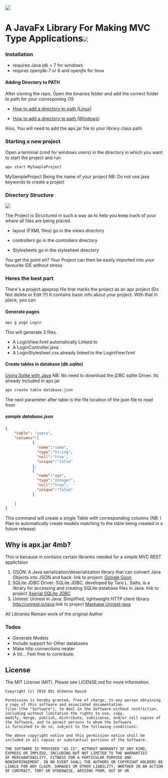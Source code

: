 ![](http://i.imgur.com/qkiAZJi.png)
# A JavaFx Library For Making MVC Type Applications![](https://img.shields.io/badge/othree-codes-yellowgreen.svg)

### Installation
 - requires Java jdk > 7 for windows
 - requres openjdk-7 or 8 and openjfx for linux

#### Adding Directory to PATH
After cloning the repo, Open the binaries folder and add the correct folder to path for your corresponing OS

 - [How to add a directory to path (Linux)](http://unix.stackexchange.com/questions/26047/how-to-correctly-add-a-path-to-path)
 
 - [How to add a directory to path (Windows)](http://windowsitpro.com/systems-management/how-can-i-add-new-folder-my-system-path)

Also, You will need to add the apx.jar file to your library class path

### Starting a new project
Open a terminal (cmd for windows users) in the directory in which you want to start the project and run

```sh
apx start MySampleProject
```
MySampleProject Being the name of your project
NB: Do not use java keywords to create a project

### Directory Structure
![](http://i.imgur.com/a3mLiW0.png)
              
The Project is Structured in such a way as to help you keep track of your where all files are being placed.


 - layout (FXML files) go in the views directory

 - controllers go in the controllers directory

 - Stylesheets go in the stylesheet directory

You get the point eh?
Your Project can then be easily imported into your favourite IDE without stress

### Heres the best part
There's a project.apxprop file that marks the project as an apx project (Do Not delete or Edit !!!)
It contains basic info about your project. With that in place, you can

#### Generate pages
```sh
apx g page Login
```
This will generate 3 files.

 - A LoginView.fxml automatically Linked to
 - A LoginController.java
 - A LoginStylesheet.css already linked to the LoginView.fxml


#### Create tables in database (db.sqlite)
[Using Sqlite with Java](http://www.sqlitetutorial.net/sqlite-java/)
NB: No need to download the jDBC sqlite Driver. Its already included in apx.jar
```sh
apx create table database.json
```
The next parameter after table is the file location of the json file to read from
##### sample database.json
```json
{
    "table": "users",
    "columns":[
            {
              "name":"name",
              "type":"String",
              "null":"true",
              "unique":"false"
            },
            {
              "name":"age",
              "type":"Integer",
              "null":"true",
              "unique":"false"
            }
                          
    ]
}

```
This command will create a single Table with corresponding columns
(NB: I Plan to automatically create models matching to the table being created in a future release)

## Why is apx.jar 4mb?
This is because in contains certain libraries needed for a simple MVC REST applictaion 

  1. GSON: A Java serialization/deserialization library that can convert Java Objects into JSON and back.
  link to project: [Google Gson](https://github.com/google/gson)
  2. SQLite JDBC Driver: SQLite JDBC, developed by Taro L. Saito, is a library for accessing and creating SQLite database files   in Java. link to project [Xserial SQLite JDBC](https://github.com/xerial/sqlite-jdbc)
  3. Unirest: Unirest in Java: Simplified, lightweight HTTP client library. http://unirest.io/java
  link to project [Mashape Unirest-java](https://github.com/Mashape/unirest-java)
  
All Libraries Remain work of the original Author

### Todos

 - Generate Models
 - Include support for Other databases
 - Make http connections neater
 - A lot...
Feel free to contribute.

License
-------

The MIT License (MIT). Please see LICENSE.md for more information.


    Copyright (c) 2016 Obi Uchenna David

    Permission is hereby granted, free of charge, to any person obtaining a copy of this software and associated documentation
    files (the "Software"), to deal in the Software without restriction, including without limitation the rights to use, copy,
    modify, merge, publish, distribute, sublicense, and/or sell copies of the Software, and to permit persons to whom the Software
    is furnished to do so, subject to the following conditions:

    The above copyright notice and this permission notice shall be included in all copies or substantial portions of the Software.

    THE SOFTWARE IS PROVIDED "AS IS", WITHOUT WARRANTY OF ANY KIND, EXPRESS OR IMPLIED, INCLUDING BUT NOT LIMITED TO THE WARRANTIES
    OF MERCHANTABILITY, FITNESS FOR A PARTICULAR PURPOSE AND NONINFRINGEMENT. IN NO EVENT SHALL THE AUTHORS OR COPYRIGHT HOLDERS BE
    LIABLE FOR ANY CLAIM, DAMAGES OR OTHER LIABILITY, WHETHER IN AN ACTION OF CONTRACT, TORT OR OTHERWISE, ARISING FROM, OUT OF OR














